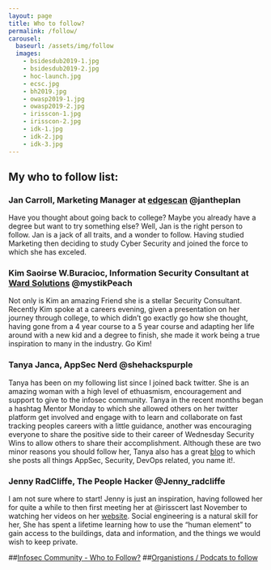 ```yaml
---
layout: page
title: Who to follow?
permalink: /follow/
carousel:
  baseurl: /assets/img/follow
  images:
    - bsidesdub2019-1.jpg
    - bsidesdub2019-2.jpg
    - hoc-launch.jpg
    - ecsc.jpg
    - bh2019.jpg
    - owasp2019-1.jpg
    - owasp2019-2.jpg
    - irisscon-1.jpg
    - irisscon-2.jpg
    - idk-1.jpg
    - idk-2.jpg
    - idk-3.jpg
---
```

## My who to follow list:
### Jan Carroll, Marketing Manager at [edgescan](https://www.edgescan.com) @jantheplan
Have you thought about going back to college? Maybe you already have a degree but want to try something else? Well, Jan is the right person to follow. Jan is a jack of all traits, and a wonder to follow. Having studied Marketing then deciding to study Cyber Security and joined the force to which she has exceled. 

### Kim Saoirse W.Buracioc, Information Security Consultant at [Ward Solutions](https://ward.ie) @mystikPeach
Not only is Kim an amazing Friend she is a stellar Security Consultant. Recently Kim spoke at a careers evening, given a presentation on her journey through college, to which didn’t go exactly go how she thought, having gone from a 4 year course to a 5 year course and adapting her life around with a new kid and a degree to finish, she made it work being a true inspiration to many in the industry. Go Kim! 
 
### Tanya Janca, AppSec Nerd @shehackspurple
Tanya has been on my following list since I joined back twitter. She is an amazing woman with a high level of ethuasmism, encouragement and support to give to the infosec community. Tanya in the recent months began a hashtag Mentor Monday to which she allowed others on her twitter platform get involved and engage with to learn and collaborate on fast tracking peoples careers with a little guidance, another was encouraging everyone to share the positive side to their career of Wednesday Security Wins to allow others to share their accomplishment. Although these are two minor reasons you should follow her, Tanya also has a great [blog](https://dev.to/shehackspurple) to which she posts all things AppSec, Security, DevOps related,  you name it!. 
 
### Jenny RadCliffe, The People Hacker @Jenny_radcliffe
I am not sure where to start! Jenny is just an inspiration, having followed her for quite a while to then first meeting her at @irisscert last November to watching her videos on her [website](https://humanfactorsecurity.co.uk/video/). Social engineering is a natural skill for her, She has spent a lifetime learning how to use the “human element” to gain access to the buildings, data and information, and the things we would wish to keep private.

##[Infosec Community - Who to Follow?](/whotofollowcom.md/)
##[Organistions / Podcats to follow](/followorg.md/)
